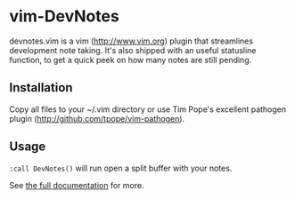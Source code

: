 vim-DevNotes
=============

devnotes.vim is a vim (http://www.vim.org) plugin that streamlines development note taking.
It's also shipped with an useful statusline function, to get a quick peek on how many notes are still pending.

Installation
------------

Copy all files to your ~/.vim directory or use Tim Pope's excellent pathogen plugin (http://github.com/tpope/vim-pathogen).

Usage
-----

`:call DevNotes()` will run open a split buffer with your notes.


See [the full documentation] for more.

[the full documentation]: doc/devnotes.txt
